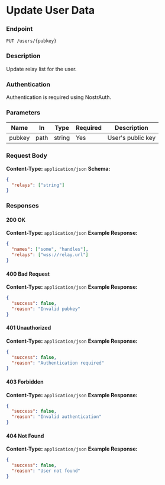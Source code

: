 # Update User Data

### Endpoint

`PUT /users/{pubkey}`

### Description

Update relay list for the user.

### Authentication

Authentication is required using NostrAuth.

### Parameters

| Name   | In   | Type   | Required | Description       |
| ------ | ---- | ------ | -------- | ----------------- |
| pubkey | path | string | Yes      | User's public key |

### Request Body

**Content-Type:** `application/json`
**Schema:**

```json
{
  "relays": ["string"]
}
```

### Responses

#### 200 OK

**Content-Type:** `application/json`
**Example Response:**

```json
{
  "names": ["some", "handles"],
  "relays": ["wss://relay.url"]
}
```

#### 400 Bad Request

**Content-Type:** `application/json`
**Example Response:**

```json
{
  "success": false,
  "reason": "Invalid pubkey"
}
```

#### 401 Unauthorized

**Content-Type:** `application/json`
**Example Response:**

```json
{
  "success": false,
  "reason": "Authentication required"
}
```

#### 403 Forbidden

**Content-Type:** `application/json`
**Example Response:**

```json
{
  "success": false,
  "reason": "Invalid authentication"
}
```

#### 404 Not Found

**Content-Type:** `application/json`
**Example Response:**

```json
{
  "success": false,
  "reason": "User not found"
}
```
